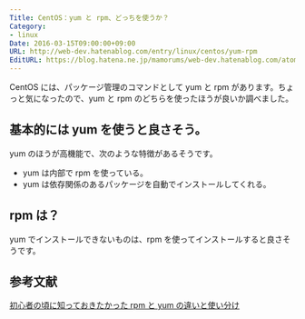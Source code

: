 ```yaml
---
Title: CentOS：yum と rpm、どっちを使うか？
Category:
- linux
Date: 2016-03-15T09:00:00+09:00
URL: http://web-dev.hatenablog.com/entry/linux/centos/yum-rpm
EditURL: https://blog.hatena.ne.jp/mamorums/web-dev.hatenablog.com/atom/entry/10328749687178816165
---
```


CentOS には、パッケージ管理のコマンドとして yum と rpm があります。ちょっと気になったので、yum と rpm のどちらを使ったほうが良いか調べました。


## 基本的には yum を使うと良さそう。
yum のほうが高機能で、次のような特徴があるそうです。

- yum は内部で rpm を使っている。
- yum は依存関係のあるパッケージを自動でインストールしてくれる。

## rpm は？
yum でインストールできないものは、rpm を使ってインストールすると良さそうです。


## 参考文献
[初心者の頃に知っておきたかった rpm と yum の違いと使い分け](http://blog.inouetakuya.info/entry/20111006/1317900802)
